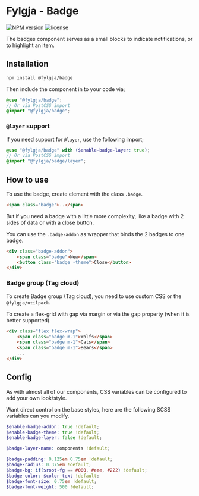# Fylgja - Badge

[![NPM version](https://img.shields.io/npm/v/@fylgja/badge)](https://www.npmjs.org/package/@fylgja/badge)
![license](https://img.shields.io/github/license/fylgja/fylgja)

The badges component serves as a small blocks to indicate notifications, or to highlight an item.

## Installation

```bash
npm install @fylgja/badge
```

Then include the component in to your code via;

```scss
@use "@fylgja/badge";
// Or via PostCSS import
@import "@fylgja/badge";
```

### `@layer` support

If you need support for `@layer`,
use the following import;

```scss
@use "@fylgja/badge" with ($enable-badge-layer: true);
// Or via PostCSS import
@import "@fylgja/badge/layer";
```

## How to use

To use the badge, create element with the class `.badge`.

```html
<span class="badge">..</span>
```

But if you need a badge with a little more complexity,
like a badge with 2 sides of data or with a close button.

You can use the `.badge-addon` as wrapper that binds the 2 badges to one badge.

```html
<div class="badge-addon">
    <span class="badge">New</span>
    <button class="badge -theme">Close</button>
</div>
```

### Badge group (Tag cloud)

To create Badge group (Tag cloud), you need to use custom CSS or the `@fylgja/utilpack`.

To create a flex-grid with gap via margin or via the gap property (when it is better supported).

```html
<div class="flex flex-wrap">
    <span class="badge m-1">Wolfs</span>
    <span class="badge m-1">Cats</span>
    <span class="badge m-1">Bears</span>
    ...
</div>
```

## Config

As with almost all of our components, CSS variables can be configured to add your own look/style.

Want direct control on the base styles, here are the following SCSS variables can you modify.

```scss
$enable-badge-addon: true !default;
$enable-badge-theme: true !default;
$enable-badge-layer: false !default;

$badge-layer-name: components !default;

$badge-padding: 0.125em 0.75em !default;
$badge-radius: 0.375em !default;
$badge-bg: if($root-fg == #000, #eee, #222) !default;
$badge-color: $color-text !default;
$badge-font-size: 0.75em !default;
$badge-font-weight: 500 !default;
```
